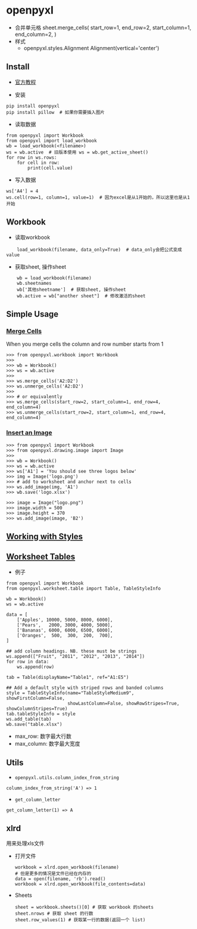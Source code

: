 ```{contents}
```

# openpyxl
* 合并单元格
    sheet.merge_cells(
        start_row=1,
        end_row=2,
        start_column=1,
        end_column=2,
    )
* 样式
    * openpyxl.styles.Alignment
        Alignment(vertical='center')

## Install
* [官方教程](https://openpyxl.readthedocs.io/)

* 安装


```
pip install openpyxl
pip install pillow  # 如果你需要插入图片
```


* 读取数据

```
from openpyxl import Workbook
from openpyxl import load_workbook
wb = load_workbook(<filename>)
ws = wb.active  # 旧版本使用 ws = wb.get_active_sheet()
for row in ws.rows:
    for cell in row:
        print(cell.value)
```


* 写入数据

```
ws['A4'] = 4
ws.cell(row=1, column=1, value=1)  # 因为excel是从1开始的，所以这里也是从1开始
```


## Workbook
* 读取workbook

```
    load_workbook(filename, data_only=True)  # data_only会把公式变成value
```


* 获取sheet, 操作sheet


```
    wb = load_workbook(filename)
    wb.sheetnames
    wb['其他sheetname']  # 获取sheet, 操作sheet
    wb.active = wb["another sheet"]  # 修改激活的sheet
```



## Simple Usage

### [Merge Cells](https://openpyxl.readthedocs.io/en/stable/usage.html#merge-unmerge-cells)
When you merge cells the column and row number starts from 1

```
>>> from openpyxl.workbook import Workbook
>>>
>>> wb = Workbook()
>>> ws = wb.active
>>>
>>> ws.merge_cells('A2:D2')
>>> ws.unmerge_cells('A2:D2')
>>> 
>>> # or equivalently
>>> ws.merge_cells(start_row=2, start_column=1, end_row=4, end_column=4)
>>> ws.unmerge_cells(start_row=2, start_column=1, end_row=4, end_column=4)
```

### [Insert an Image](https://openpyxl.readthedocs.io/en/stable/usage.html#inserting-an-image)
```
>>> from openpyxl import Workbook
>>> from openpyxl.drawing.image import Image
>>>
>>> wb = Workbook()
>>> ws = wb.active
>>> ws['A1'] = 'You should see three logos below'
>>> img = Image('logo.png')
>>> # add to worksheet and anchor next to cells
>>> ws.add_image(img, 'A1')
>>> wb.save('logo.xlsx')

>>> image = Image("logo.png")
>>> image.width = 500
>>> image.height = 370
>>> ws.add_image(image, 'B2')
```

## [Working with Styles](https://openpyxl.readthedocs.io/en/stable/styles.html#)

## [Worksheet Tables](https://openpyxl.readthedocs.io/en/stable/worksheet_tables.html)

* 例子
```
from openpyxl import Workbook
from openpyxl.worksheet.table import Table, TableStyleInfo

wb = Workbook()
ws = wb.active

data = [
    ['Apples', 10000, 5000, 8000, 6000],
    ['Pears',   2000, 3000, 4000, 5000],
    ['Bananas', 6000, 6000, 6500, 6000],
    ['Oranges',  500,  300,  200,  700],
]

## add column headings. NB. these must be strings
ws.append(["Fruit", "2011", "2012", "2013", "2014"])
for row in data:
    ws.append(row)

tab = Table(displayName="Table1", ref="A1:E5")

## Add a default style with striped rows and banded columns
style = TableStyleInfo(name="TableStyleMedium9", showFirstColumn=False,
                       showLastColumn=False, showRowStripes=True, showColumnStripes=True)
tab.tableStyleInfo = style
ws.add_table(tab)
wb.save("table.xlsx")
```
* max_row: 数字最大行数
* max_column: 数字最大宽度

## Utils
* `openpyxl.utils.column_index_from_string`
```
column_index_from_string('A') => 1
```

* `get_column_letter`
```
get_column_letter(1) => A
```

## xlrd
用来处理xls文件
* 打开文件
    ```
    workbook = xlrd.open_workbook(filename)
    # 但是更多的情况是文件已经在内存的
    data = open(filename, 'rb').read()
    workbook = xlrd.open_workbook(file_contents=data)
    ```

* Sheets
    ```
    sheet = workbook.sheets()[0] # 获取 workbook 的sheets
    sheet.nrows # 获取 sheet 的行数
    sheet.row_values(1) # 获取某一行的数据(返回一个 list)
    ```
